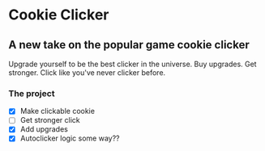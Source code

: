 # Cookie Clicker

## A new take on the popular game cookie clicker

Upgrade yourself to be the best clicker in the universe.
Buy upgrades.
Get stronger.
Click like you've never clicker before.

### The project

- [x] Make clickable cookie
- [ ] Get stronger click
- [x] Add upgrades
- [x] Autoclicker logic some way??

